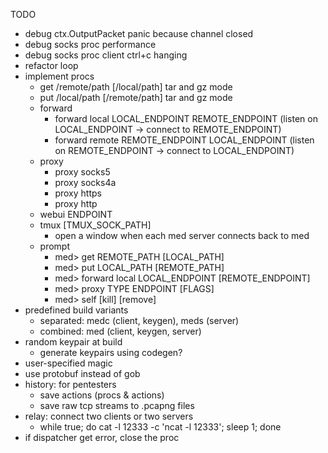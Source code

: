 

TODO
- debug ctx.OutputPacket panic because channel closed
- debug socks proc performance
- debug socks proc client ctrl+c hanging
- refactor loop
- implement procs
    - get /remote/path [/local/path] tar and gz mode
    - put /local/path [/remote/path] tar and gz mode
    - forward
        - forward local LOCAL_ENDPOINT REMOTE_ENDPOINT
            (listen on LOCAL_ENDPOINT -> connect to REMOTE_ENDPOINT)
        - forward remote REMOTE_ENDPOINT LOCAL_ENDPOINT
            (listen on REMOTE_ENDPOINT -> connect to LOCAL_ENDPOINT)
    - proxy
        - proxy socks5
        - proxy socks4a
        - proxy https
        - proxy http
    - webui ENDPOINT
    - tmux [TMUX_SOCK_PATH]
        - open a window when each med server connects back to med
    - prompt
        - med> get REMOTE_PATH [LOCAL_PATH]
        - med> put LOCAL_PATH [REMOTE_PATH]
        - med> forward local LOCAL_ENDPOINT [REMOTE_ENDPOINT]
        - med> proxy TYPE ENDPOINT [FLAGS]
        - med> self [kill] [remove]
- predefined build variants
    - separated: medc (client, keygen), meds (server)
    - combined: med (client, keygen, server)
- random keypair at build
    - generate keypairs using codegen?
- user-specified magic
- use protobuf instead of gob
- history: for pentesters
    - save actions (procs & actions)
    - save raw tcp streams to .pcapng files
- relay: connect two clients or two servers
    - while true; do cat -l 12333 -c 'ncat -l 12333'; sleep 1; done
- if dispatcher get error, close the proc